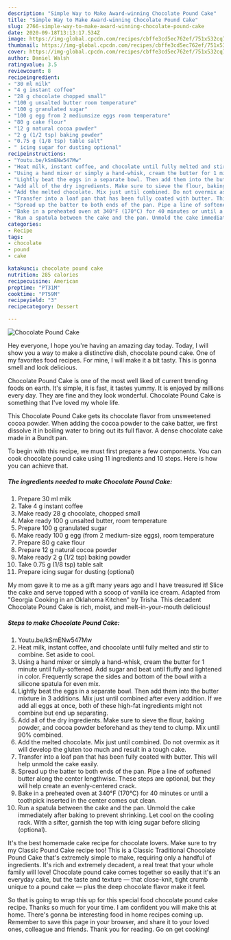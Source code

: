 ```yaml
---
description: "Simple Way to Make Award-winning Chocolate Pound Cake"
title: "Simple Way to Make Award-winning Chocolate Pound Cake"
slug: 2766-simple-way-to-make-award-winning-chocolate-pound-cake
date: 2020-09-18T13:13:17.534Z
image: https://img-global.cpcdn.com/recipes/cbffe3cd5ec762ef/751x532cq70/chocolate-pound-cake-recipe-main-photo.jpg
thumbnail: https://img-global.cpcdn.com/recipes/cbffe3cd5ec762ef/751x532cq70/chocolate-pound-cake-recipe-main-photo.jpg
cover: https://img-global.cpcdn.com/recipes/cbffe3cd5ec762ef/751x532cq70/chocolate-pound-cake-recipe-main-photo.jpg
author: Daniel Walsh
ratingvalue: 3.5
reviewcount: 8
recipeingredient:
- "30 ml milk"
- "4 g instant coffee"
- "28 g chocolate chopped small"
- "100 g unsalted butter room temperature"
- "100 g granulated sugar"
- "100 g egg from 2 mediumsize eggs room temperature"
- "80 g cake flour"
- "12 g natural cocoa powder"
- "2 g (1/2 tsp) baking powder"
- "0.75 g (1/8 tsp) table salt"
- " icing sugar for dusting optional"
recipeinstructions:
- "Youtu.be/kSmENw547Mw"
- "Heat milk, instant coffee, and chocolate until fully melted and stir to combine. Set aside to cool."
- "Using a hand mixer or simply a hand-whisk, cream the butter for 1 minute until fully-softened. Add sugar and beat until fluffy and lightened in color. Frequently scrape the sides and bottom of the bowl with a silicone spatula for even mix."
- "Lightly beat the eggs in a separate bowl. Then add them into the butter mixture in 3 additions. Mix just until combined after every addition. If we add all eggs at once, both of these high-fat ingredients might not combine but end up separating."
- "Add all of the dry ingredients. Make sure to sieve the flour, baking powder, and cocoa powder beforehand as they tend to clump. Mix until 90% combined."
- "Add the melted chocolate. Mix just until combined. Do not overmix as it will develop the gluten too much and result in a tough cake."
- "Transfer into a loaf pan that has been fully coated with butter. This will help unmold the cake easily."
- "Spread up the batter to both ends of the pan. Pipe a line of softened butter along the center lengthwise. These steps are optional, but they will help create an evenly-centered crack."
- "Bake in a preheated oven at 340°F (170°C) for 40 minutes or until a toothpick inserted in the center comes out clean."
- "Run a spatula between the cake and the pan. Unmold the cake immediately after baking to prevent shrinking. Let cool on the cooling rack. With a sifter, garnish the top with icing sugar before slicing (optional)."
categories:
- Recipe
tags:
- chocolate
- pound
- cake

katakunci: chocolate pound cake 
nutrition: 285 calories
recipecuisine: American
preptime: "PT31M"
cooktime: "PT59M"
recipeyield: "3"
recipecategory: Dessert

---
```



![Chocolate Pound Cake](https://img-global.cpcdn.com/recipes/cbffe3cd5ec762ef/751x532cq70/chocolate-pound-cake-recipe-main-photo.jpg)

Hey everyone, I hope you're having an amazing day today. Today, I will show you a way to make a distinctive dish, chocolate pound cake. One of my favorites food recipes. For mine, I will make it a bit tasty. This is gonna smell and look delicious.

Chocolate Pound Cake is one of the most well liked of current trending foods on earth. It's simple, it is fast, it tastes yummy. It is enjoyed by millions every day. They are fine and they look wonderful. Chocolate Pound Cake is something that I've loved my whole life.

This Chocolate Pound Cake gets its chocolate flavor from unsweetened cocoa powder. When adding the cocoa powder to the cake batter, we first dissolve it in boiling water to bring out its full flavor. A dense chocolate cake made in a Bundt pan.


To begin with this recipe, we must first prepare a few components. You can cook chocolate pound cake using 11 ingredients and 10 steps. Here is how you can achieve that.

<!--inarticleads1-->

##### The ingredients needed to make Chocolate Pound Cake:

1. Prepare 30 ml milk
1. Take 4 g instant coffee
1. Make ready 28 g chocolate, chopped small
1. Make ready 100 g unsalted butter, room temperature
1. Prepare 100 g granulated sugar
1. Make ready 100 g egg (from 2 medium-size eggs), room temperature
1. Prepare 80 g cake flour
1. Prepare 12 g natural cocoa powder
1. Make ready 2 g (1/2 tsp) baking powder
1. Take 0.75 g (1/8 tsp) table salt
1. Prepare  icing sugar for dusting (optional)


My mom gave it to me as a gift many years ago and I have treasured it! Slice the cake and serve topped with a scoop of vanilla ice cream. Adapted from &#34;Georgia Cooking in an Oklahoma Kitchen&#34; by Trisha. This decadent Chocolate Pound Cake is rich, moist, and melt-in-your-mouth delicious! 

<!--inarticleads2-->

##### Steps to make Chocolate Pound Cake:

1. Youtu.be/kSmENw547Mw
1. Heat milk, instant coffee, and chocolate until fully melted and stir to combine. Set aside to cool.
1. Using a hand mixer or simply a hand-whisk, cream the butter for 1 minute until fully-softened. Add sugar and beat until fluffy and lightened in color. Frequently scrape the sides and bottom of the bowl with a silicone spatula for even mix.
1. Lightly beat the eggs in a separate bowl. Then add them into the butter mixture in 3 additions. Mix just until combined after every addition. If we add all eggs at once, both of these high-fat ingredients might not combine but end up separating.
1. Add all of the dry ingredients. Make sure to sieve the flour, baking powder, and cocoa powder beforehand as they tend to clump. Mix until 90% combined.
1. Add the melted chocolate. Mix just until combined. Do not overmix as it will develop the gluten too much and result in a tough cake.
1. Transfer into a loaf pan that has been fully coated with butter. This will help unmold the cake easily.
1. Spread up the batter to both ends of the pan. Pipe a line of softened butter along the center lengthwise. These steps are optional, but they will help create an evenly-centered crack.
1. Bake in a preheated oven at 340°F (170°C) for 40 minutes or until a toothpick inserted in the center comes out clean.
1. Run a spatula between the cake and the pan. Unmold the cake immediately after baking to prevent shrinking. Let cool on the cooling rack. With a sifter, garnish the top with icing sugar before slicing (optional).


It&#39;s the best homemade cake recipe for chocolate lovers. Make sure to try my Classic Pound Cake recipe too! This is a Classic Traditional Chocolate Pound Cake that&#39;s extremely simple to make, requiring only a handful of ingredients. It&#39;s rich and extremely decadent, a real treat that your whole family will love! Chocolate pound cake comes together so easily that it&#39;s an everyday cake, but the taste and texture — that close-knit, tight crumb unique to a pound cake — plus the deep chocolate flavor make it feel. 

So that is going to wrap this up for this special food chocolate pound cake recipe. Thanks so much for your time. I am confident you will make this at home. There's gonna be interesting food in home recipes coming up. Remember to save this page in your browser, and share it to your loved ones, colleague and friends. Thank you for reading. Go on get cooking!
